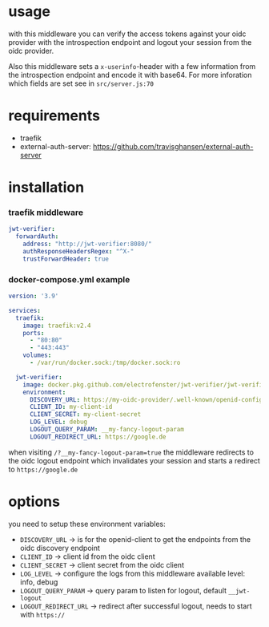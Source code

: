 # usage
with this middleware you can verify the access tokens against your oidc provider with the introspection endpoint and logout your session from the oidc provider. 

Also this middleware sets a `x-userinfo`-header with a few information from the introspection endpoint and encode it with base64. For more inforation which fields are set see in `src/server.js:70`

# requirements
- traefik
- external-auth-server: https://github.com/travisghansen/external-auth-server

# installation
### traefik middleware
```yaml
jwt-verifier:
  forwardAuth:
    address: "http://jwt-verifier:8080/"
    authResponseHeadersRegex: "^X-"
    trustForwardHeader: true
```

### docker-compose.yml example
```yaml
version: '3.9'

services:
  traefik:
    image: traefik:v2.4
    ports:
      - "80:80"
      - "443:443"
    volumes:
      - /var/run/docker.sock:/tmp/docker.sock:ro

  jwt-verifier:
    image: docker.pkg.github.com/electrofenster/jwt-verifier/jwt-verifier:latest
    environment:
      DISCOVERY_URL: https://my-oidc-provider/.well-known/openid-configuration
      CLIENT_ID: my-client-id
      CLIENT_SECRET: my-client-secret
      LOG_LEVEL: debug
      LOGOUT_QUERY_PARAM: __my-fancy-logout-param
      LOGOUT_REDIRECT_URL: https://google.de
```

when visiting `/?__my-fancy-logout-param=true` the middleware redirects to the oidc logout endpoint which invalidates your session and starts a redirect to `https://google.de`

# options
you need to setup these environment variables:
  - `DISCOVERY_URL` -> is for the openid-client to get the endpoints from the oidc discovery endpoint
  - `CLIENT_ID` -> client id from the oidc client
  - `CLIENT_SECRET` -> client secret from the oidc client
  - `LOG_LEVEL` -> configure the logs from this middleware available level: info, debug
  - `LOGOUT_QUERY_PARAM` -> query param to listen for logout, default `__jwt-logout`
  - `LOGOUT_REDIRECT_URL` -> redirect after successful logout, needs to start with `https://`